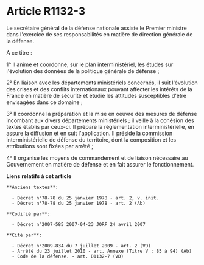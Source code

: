 # Article R1132-3

Le secrétaire général de la défense nationale assiste le Premier ministre dans l'exercice de ses responsabilités en matière
de direction générale de la défense.

A ce titre :

1° Il anime et coordonne, sur le plan interministériel, les études sur l'évolution des données de la politique générale de
défense ;

2° En liaison avec les départements ministériels concernés, il suit l'évolution des crises et des conflits internationaux
pouvant affecter les intérêts de la France en matière de sécurité et étudie les attitudes susceptibles d'être envisagées dans
ce domaine ;

3° Il coordonne la préparation et la mise en oeuvre des mesures de défense incombant aux divers départements ministériels ;
il veille à la cohésion des textes établis par ceux-ci. Il prépare la réglementation interministérielle, en assure la
diffusion et en suit l'application. Il préside la commission interministérielle de défense du territoire, dont la composition
et les attributions sont fixées par arrêté ;

4° Il organise les moyens de commandement et de liaison nécessaire au Gouvernement en matière de défense et en fait assurer
le fonctionnement.

**Liens relatifs à cet article**

	**Anciens textes**:

	  - Décret n°78-78 du 25 janvier 1978 - art. 2, v. init.
	  - Décret n°78-78 du 25 janvier 1978 - art. 2 (Ab)

	**Codifié par**:

	  - Décret n°2007-585 2007-04-23 JORF 24 avril 2007

	**Cité par**:

	  - Décret n°2009-834 du 7 juillet 2009 - art. 2 (VD)
	  - Arrêté du 23 juillet 2010 - art. Annexe (Titre V : 85 à 94) (Ab)
	  - Code de la défense. - art. D1132-7 (VD)
